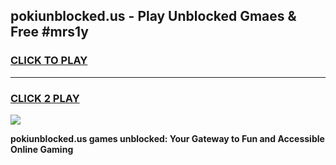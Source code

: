 
## pokiunblocked.us - Play Unblocked Gmaes & Free #mrs1y
<h3>
<a href="https://news.freeplayer.one?title=pokiunblocked.us&ref=24F">CLICK TO PLAY</a></h3>
<hr>

<h3>
<a href="https://news.freeplayer.one?title=pokiunblocked.us&ref=24F">CLICK 2 PLAY</a>
  
</h3>

<a href="https://news.freeplayer.one?title=pokiunblocked.us&ref=24F/"><img src="https://clearcache.store/games.png"></a>


**pokiunblocked.us games unblocked: Your Gateway to Fun and Accessible Online Gaming**
